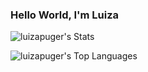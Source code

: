 ### Hello World, I'm Luiza

![luizapuger's Stats](https://github-readme-stats.vercel.app/api?username=luizapuger&theme=react&show_icons=true&hide_border=true&count_private=true)

![luizapuger's Top Languages](https://github-readme-stats.vercel.app/api/top-langs/?username=luizapuger&theme=react&show_icons=true&hide_border=true&count_private=true)

<!--
**luizapuger/luizapuger** is a ✨ _special_ ✨ repository because its `README.md` (this file) appears on your GitHub profile.

Here are some ideas to get you started:

- 🔭 I’m currently working on ...
- 🌱 I’m currently learning ...
- 👯 I’m looking to collaborate on ...
- 🤔 I’m looking for help with ...
- 💬 Ask me about ...
- 📫 How to reach me: ...
- 😄 Pronouns: ...
- ⚡ Fun fact: ...
-->
